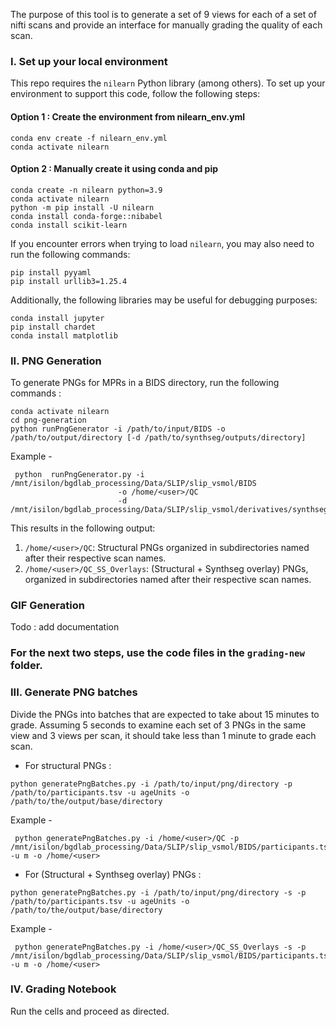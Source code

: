 The purpose of this tool is to generate a set of 9 views for each of a set of nifti scans and provide an interface for manually grading the quality of each scan.

### I. Set up your local environment

This repo requires the `nilearn` Python library (among others). To set up your environment to support this code, follow the following steps:

#### Option 1 : Create the environment from nilearn_env.yml 
```
conda env create -f nilearn_env.yml
conda activate nilearn
```

#### Option 2 : Manually create it using conda and pip
```
conda create -n nilearn python=3.9
conda activate nilearn
python -m pip install -U nilearn
conda install conda-forge::nibabel
conda install scikit-learn
```

If you encounter errors when trying to load `nilearn`, you may also need to run the following commands:

```
pip install pyyaml
pip install urllib3=1.25.4
```

Additionally, the following libraries may be useful for debugging purposes: 

```
conda install jupyter
pip install chardet
conda install matplotlib
```

### II. PNG Generation

To generate PNGs for MPRs in a BIDS directory, run the following commands :
```
conda activate nilearn
cd png-generation
python runPngGenerator -i /path/to/input/BIDS -o /path/to/output/directory [-d /path/to/synthseg/outputs/directory]
```

Example - 
```
 python  runPngGenerator.py -i /mnt/isilon/bgdlab_processing/Data/SLIP/slip_vsmol/BIDS 
						-o /home/<user>/QC 
						-d /mnt/isilon/bgdlab_processing/Data/SLIP/slip_vsmol/derivatives/synthseg+_robust_parc
```
This results in the following output:

1. `/home/<user>/QC`: Structural PNGs organized in subdirectories named after their respective scan names.
2. `/home/<user>/QC_SS_Overlays`: (Structural + Synthseg overlay) PNGs, organized in subdirectories named after their respective scan names.
### GIF Generation

Todo : add documentation

### For the next two steps, use the code files in the `grading-new` folder.
### III. Generate PNG batches

Divide the PNGs into batches that are expected to take about 15 minutes to grade. Assuming 5 seconds to examine each set of 3 PNGs in the same view and 3 views per scan, it should take less than 1 minute to grade each scan.
- For structural PNGs :
```
python generatePngBatches.py -i /path/to/input/png/directory -p /path/to/participants.tsv -u ageUnits -o /path/to/the/output/base/directory
```

Example - 
```
 python generatePngBatches.py -i /home/<user>/QC -p /mnt/isilon/bgdlab_processing/Data/SLIP/slip_vsmol/BIDS/participants.tsv -u m -o /home/<user>
```

- For (Structural + Synthseg overlay) PNGs :
```
python generatePngBatches.py -i /path/to/input/png/directory -s -p /path/to/participants.tsv -u ageUnits -o /path/to/the/output/base/directory
```

Example - 
```
 python generatePngBatches.py -i /home/<user>/QC_SS_Overlays -s -p /mnt/isilon/bgdlab_processing/Data/SLIP/slip_vsmol/BIDS/participants.tsv -u m -o /home/<user>
```

### IV. Grading Notebook

Run the cells and proceed as directed.
